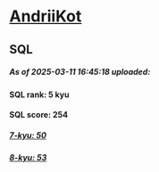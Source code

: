 # [AndriiKot](https://www.codewars.com/users/AndriiKot) 
## SQL

##### As of 2025-03-11 16:45:18 uploaded:

#### SQL rank: 5 kyu

#### SQL score: 254

##### [7-kyu: 50](https://github.com/AndriiKot/SQL__CodeWars/tree/main/kyu-7)

##### [8-kyu: 53](https://github.com/AndriiKot/SQL__CodeWars/tree/main/kyu-8)


